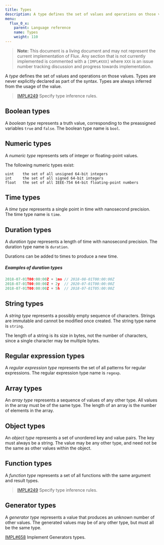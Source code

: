 ```yaml
---
title: Types
description: A type defines the set of values and operations on those values. Types are never explicitly declared as part of the syntax. Types are always inferred from the usage of the value.
menu:
  flux_0_x:
    parent: Language reference
    name: Types
    weight: 110
---
```


> **Note:** This document is a living document and may not represent the current implementation of Flux.
Any section that is not currently implemented is commented with a `[IMPL#XXX]` where `XXX` is an issue number tracking discussion and progress towards implementation.

A _type_ defines the set of values and operations on those values.
Types are never explicitly declared as part of the syntax.
Types are always inferred from the usage of the value.

> [IMPL#249](https://github.com/influxdata/platform/issues/249) Specify type inference rules.

## Boolean types

A _boolean type_ represents a truth value, corresponding to the preassigned variables `true` and `false`.
The boolean type name is `bool`.

## Numeric types

A _numeric type_ represents sets of integer or floating-point values.

The following numeric types exist:

```
uint    the set of all unsigned 64-bit integers
int     the set of all signed 64-bit integers
float   the set of all IEEE-754 64-bit floating-point numbers
```

## Time types

A _time type_ represents a single point in time with nanosecond precision.
The time type name is `time`.

## Duration types

A _duration type_ represents a length of time with nanosecond precision.
The duration type name is `duration`.

Durations can be added to times to produce a new time.

##### Examples of duration types

```js
2018-07-01T00:00:00Z + 1mo // 2018-08-01T00:00:00Z
2018-07-01T00:00:00Z + 2y  // 2020-07-01T00:00:00Z
2018-07-01T00:00:00Z + 5h  // 2018-07-01T05:00:00Z
```

## String types

A _string type_ represents a possibly empty sequence of characters.
Strings are immutable and cannot be modified once created.
The string type name is `string`.

The length of a string is its size in bytes, not the number of characters, since a single character may be multiple bytes.

## Regular expression types

A _regular expression type_ represents the set of all patterns for regular expressions.
The regular expression type name is `regexp`.

## Array types

An _array type_ represents a sequence of values of any other type.
All values in the array must be of the same type.
The length of an array is the number of elements in the array.

## Object types

An _object type_ represents a set of unordered key and value pairs.
The key must always be a string.
The value may be any other type, and need not be the same as other values within the object.

## Function types

A _function type_ represents a set of all functions with the same argument and result types.


> [IMPL#249](https://github.com/influxdata/platform/issues/249) Specify type inference rules.

## Generator types

A _generator type_ represents a value that produces an unknown number of other values.
The generated values may be of any other type, but must all be the same type.

[IMPL#658](https://github.com/influxdata/platform/query/issues/658) Implement Generators types.
